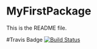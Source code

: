 # MyFirstPackage

This is the README file.

#Travis Badge
[![Build Status](https://travis-ci.org/yhu5/MyFirstPackage.svg?branch=master)](https://travis-ci.org/yhu5/MyFirstPackage)
